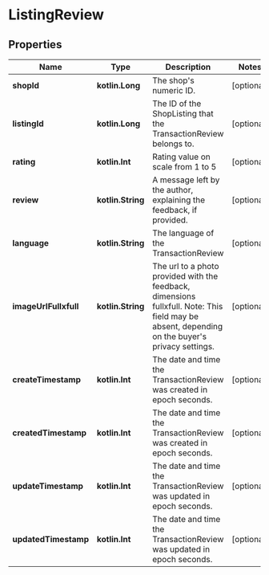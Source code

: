 
# ListingReview

## Properties
| Name | Type | Description | Notes |
| ------------ | ------------- | ------------- | ------------- |
| **shopId** | **kotlin.Long** | The shop&#39;s numeric ID. |  [optional] |
| **listingId** | **kotlin.Long** | The ID of the ShopListing that the TransactionReview belongs to. |  [optional] |
| **rating** | **kotlin.Int** | Rating value on scale from 1 to 5 |  [optional] |
| **review** | **kotlin.String** | A message left by the author, explaining the feedback, if provided. |  [optional] |
| **language** | **kotlin.String** | The language of the TransactionReview |  [optional] |
| **imageUrlFullxfull** | **kotlin.String** | The url to a photo provided with the feedback, dimensions fullxfull. Note: This field may be absent, depending on the buyer&#39;s privacy settings. |  [optional] |
| **createTimestamp** | **kotlin.Int** | The date and time the TransactionReview was created in epoch seconds. |  [optional] |
| **createdTimestamp** | **kotlin.Int** | The date and time the TransactionReview was created in epoch seconds. |  [optional] |
| **updateTimestamp** | **kotlin.Int** | The date and time the TransactionReview was updated in epoch seconds. |  [optional] |
| **updatedTimestamp** | **kotlin.Int** | The date and time the TransactionReview was updated in epoch seconds. |  [optional] |



